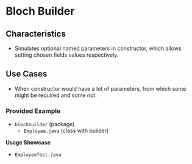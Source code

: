 # Bloch Builder

## Characteristics
- Simulates optional named parameters in constructor, which allows setting chosen fields values respectively.

## Use Cases
- When constructor would have a lot of parameters, from which some might be required and some not.

### Provided Example
- `blochbuilder` (package)
  - `Employee.java` (class with builder)

**Usage Showcase**
- `EmployeeTest.java`

